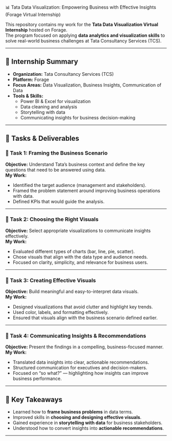  📊 Tata Data Visualization: Empowering Business with Effective Insights (Forage Virtual Internship)

This repository contains my work for the **Tata Data Visualization Virtual Internship** hosted on Forage.  
The program focused on applying **data analytics and visualization skills** to solve real-world business challenges at Tata Consultancy Services (TCS).  

---

## 🚀 Internship Summary
- **Organization:** Tata Consultancy Services (TCS)  
- **Platform:** Forage  
- **Focus Areas:** Data Visualization, Business Insights, Communication of Data  
- **Tools & Skills:**  
  - Power BI & Excel for visualization  
  - Data cleaning and analysis  
  - Storytelling with data  
  - Communicating insights for business decision-making  

---

## 📝 Tasks & Deliverables

### 🔹 Task 1: Framing the Business Scenario
**Objective:** Understand Tata’s business context and define the key questions that need to be answered using data.  
**My Work:**  
- Identified the target audience (management and stakeholders).  
- Framed the problem statement around improving business operations with data.  
- Defined KPIs that would guide the analysis.  

---

### 🔹 Task 2: Choosing the Right Visuals
**Objective:** Select appropriate visualizations to communicate insights effectively.  
**My Work:**  
- Evaluated different types of charts (bar, line, pie, scatter).  
- Chose visuals that align with the data type and audience needs.  
- Focused on clarity, simplicity, and relevance for business users.  

---

### 🔹 Task 3: Creating Effective Visuals
**Objective:** Build meaningful and easy-to-interpret data visuals.  
**My Work:**  
- Designed visualizations that avoid clutter and highlight key trends.  
- Used color, labels, and formatting effectively.  
- Ensured that visuals align with the business scenario defined earlier.  

---

### 🔹 Task 4: Communicating Insights & Recommendations
**Objective:** Present the findings in a compelling, business-focused manner.  
**My Work:**  
- Translated data insights into clear, actionable recommendations.  
- Structured communication for executives and decision-makers.  
- Focused on “so what?” — highlighting how insights can improve business performance.  

---

## 📌 Key Takeaways
- Learned how to **frame business problems** in data terms.  
- Improved skills in **choosing and designing effective visuals**.  
- Gained experience in **storytelling with data** for business stakeholders.  
- Understood how to convert insights into **actionable recommendations**.  

---
